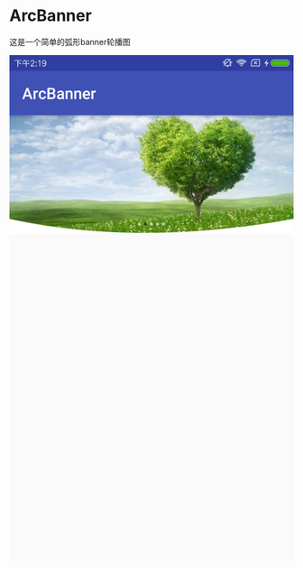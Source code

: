 # ArcBanner
这是一个简单的弧形banner轮播图

![image](https://github.com/fanzhenzhen/ArcBanner/blob/master/Screenshot_2018-09-18-14-19-17-255_reader.zhulin..png)
    

